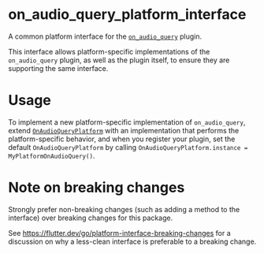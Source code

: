 # on_audio_query_platform_interface

A common platform interface for the [`on_audio_query`](https://github.com/LucJosin/on_audio_query) plugin.

This interface allows platform-specific implementations of the `on_audio_query`
plugin, as well as the plugin itself, to ensure they are supporting the
same interface.

# Usage

To implement a new platform-specific implementation of `on_audio_query`, extend
[`OnAudioQueryPlatform`][1] with an implementation that performs the
platform-specific behavior, and when you register your plugin, set the default
`OnAudioQueryPlatform` by calling
`OnAudioQueryPlatform.instance = MyPlatformOnAudioQuery()`.

# Note on breaking changes

Strongly prefer non-breaking changes (such as adding a method to the interface)
over breaking changes for this package.

See https://flutter.dev/go/platform-interface-breaking-changes for a discussion
on why a less-clean interface is preferable to a breaking change.

[1]: lib/on_audio_query_platform_interface.dart